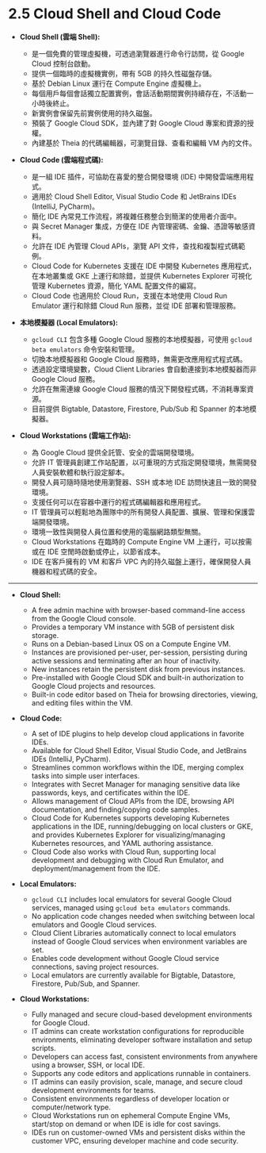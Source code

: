 # 2.5 Cloud Shell and Cloud Code

- **Cloud Shell (雲端 Shell):**
    - 是一個免費的管理虛擬機，可透過瀏覽器進行命令行訪問，從 Google Cloud 控制台啟動。
    - 提供一個臨時的虛擬機實例，帶有 5GB 的持久性磁盤存儲。
    - 基於 Debian Linux 運行在 Compute Engine 虛擬機上。
    - 每個用戶每個會話獨立配置實例，會話活動期間實例持續存在，不活動一小時後終止。
    - 新實例會保留先前實例使用的持久磁盤。
    - 預裝了 Google Cloud SDK，並內建了對 Google Cloud 專案和資源的授權。
    - 內建基於 Theia 的代碼編輯器，可瀏覽目錄、查看和編輯 VM 內的文件。

- **Cloud Code (雲端程式碼):**
    - 是一組 IDE 插件，可協助在喜愛的整合開發環境 (IDE) 中開發雲端應用程式。
    - 適用於 Cloud Shell Editor, Visual Studio Code 和 JetBrains IDEs (IntelliJ, PyCharm)。
    - 簡化 IDE 內常見工作流程，將複雜任務整合到簡潔的使用者介面中。
    - 與 Secret Manager 集成，方便在 IDE 內管理密碼、金鑰、憑證等敏感資料。
    - 允許在 IDE 內管理 Cloud APIs，瀏覽 API 文件，查找和複製程式碼範例。
    - Cloud Code for Kubernetes 支援在 IDE 中開發 Kubernetes 應用程式，在本地叢集或 GKE 上運行和除錯，並提供 Kubernetes Explorer 可視化管理 Kubernetes 資源，簡化 YAML 配置文件的編寫。
    - Cloud Code 也適用於 Cloud Run，支援在本地使用 Cloud Run Emulator 運行和除錯 Cloud Run 服務，並從 IDE 部署和管理服務。

- **本地模擬器 (Local Emulators):**
    - `gcloud CLI` 包含多種 Google Cloud 服務的本地模擬器，可使用 `gcloud beta emulators` 命令安裝和管理。
    - 切換本地模擬器和 Google Cloud 服務時，無需更改應用程式程式碼。
    - 透過設定環境變數，Cloud Client Libraries 會自動連接到本地模擬器而非 Google Cloud 服務。
    - 允許在無需連線 Google Cloud 服務的情況下開發程式碼，不消耗專案資源。
    - 目前提供 Bigtable, Datastore, Firestore, Pub/Sub 和 Spanner 的本地模擬器。

- **Cloud Workstations (雲端工作站):**
    - 為 Google Cloud 提供全託管、安全的雲端開發環境。
    - 允許 IT 管理員創建工作站配置，以可重現的方式指定開發環境，無需開發人員安裝軟體和執行設定腳本。
    - 開發人員可隨時隨地使用瀏覽器、SSH 或本地 IDE 訪問快速且一致的開發環境。
    - 支援任何可以在容器中運行的程式碼編輯器和應用程式。
    - IT 管理員可以輕鬆地為團隊中的所有開發人員配置、擴展、管理和保護雲端開發環境。
    - 環境一致性與開發人員位置和使用的電腦網路類型無關。
    - Cloud Workstations 在臨時的 Compute Engine VM 上運行，可以按需或在 IDE 空閒時啟動或停止，以節省成本。
    - IDE 在客戶擁有的 VM 和客戶 VPC 內的持久磁盤上運行，確保開發人員機器和程式碼的安全。

---

- **Cloud Shell:**
    - A free admin machine with browser-based command-line access from the Google Cloud console.
    - Provides a temporary VM instance with 5GB of persistent disk storage.
    - Runs on a Debian-based Linux OS on a Compute Engine VM.
    - Instances are provisioned per-user, per-session, persisting during active sessions and terminating after an hour of inactivity.
    - New instances retain the persistent disk from previous instances.
    - Pre-installed with Google Cloud SDK and built-in authorization to Google Cloud projects and resources.
    - Built-in code editor based on Theia for browsing directories, viewing, and editing files within the VM.

- **Cloud Code:**
    - A set of IDE plugins to help develop cloud applications in favorite IDEs.
    - Available for Cloud Shell Editor, Visual Studio Code, and JetBrains IDEs (IntelliJ, PyCharm).
    - Streamlines common workflows within the IDE, merging complex tasks into simple user interfaces.
    - Integrates with Secret Manager for managing sensitive data like passwords, keys, and certificates within the IDE.
    - Allows management of Cloud APIs from the IDE, browsing API documentation, and finding/copying code samples.
    - Cloud Code for Kubernetes supports developing Kubernetes applications in the IDE, running/debugging on local clusters or GKE, and provides Kubernetes Explorer for visualizing/managing Kubernetes resources, and YAML authoring assistance.
    - Cloud Code also works with Cloud Run, supporting local development and debugging with Cloud Run Emulator, and deployment/management from the IDE.

- **Local Emulators:**
    - `gcloud CLI` includes local emulators for several Google Cloud services, managed using `gcloud beta emulators` commands.
    - No application code changes needed when switching between local emulators and Google Cloud services.
    - Cloud Client Libraries automatically connect to local emulators instead of Google Cloud services when environment variables are set.
    - Enables code development without Google Cloud service connections, saving project resources.
    - Local emulators are currently available for Bigtable, Datastore, Firestore, Pub/Sub, and Spanner.

- **Cloud Workstations:**
    - Fully managed and secure cloud-based development environments for Google Cloud.
    - IT admins can create workstation configurations for reproducible environments, eliminating developer software installation and setup scripts.
    - Developers can access fast, consistent environments from anywhere using a browser, SSH, or local IDE.
    - Supports any code editors and applications runnable in containers.
    - IT admins can easily provision, scale, manage, and secure cloud development environments for teams.
    - Consistent environments regardless of developer location or computer/network type.
    - Cloud Workstations run on ephemeral Compute Engine VMs, start/stop on demand or when IDE is idle for cost savings.
    - IDEs run on customer-owned VMs and persistent disks within the customer VPC, ensuring developer machine and code security.